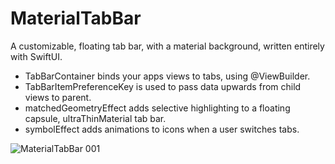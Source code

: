 # MaterialTabBar
A customizable, floating tab bar, with a material background, written entirely with SwiftUI.

- TabBarContainer binds your apps views to tabs, using @ViewBuilder.
- TabBarItemPreferenceKey is used to pass data upwards from child views to parent.
- matchedGeometryEffect adds selective highlighting to a floating capsule, ultraThinMaterial tab bar.
- symbolEffect adds animations to icons when a user switches tabs.

![MaterialTabBar 001](https://github.com/bodhichristian/MaterialTabBar/assets/110639779/d3879b84-0ff6-44c2-8a16-ff745c95a1e4)
